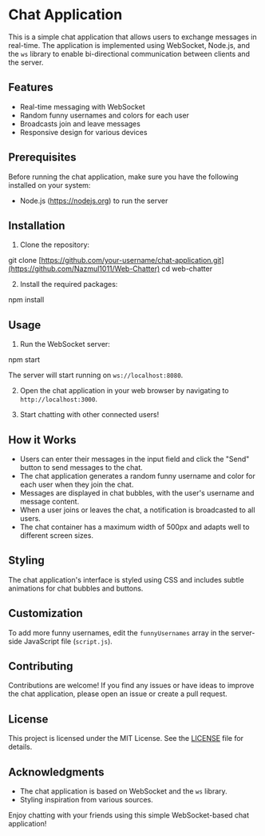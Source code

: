 # Chat Application

This is a simple chat application that allows users to exchange messages in real-time. The application is implemented using WebSocket, Node.js, and the `ws` library to enable bi-directional communication between clients and the server.

## Features

- Real-time messaging with WebSocket
- Random funny usernames and colors for each user
- Broadcasts join and leave messages
- Responsive design for various devices

## Prerequisites

Before running the chat application, make sure you have the following installed on your system:

- Node.js (https://nodejs.org) to run the server

## Installation

1. Clone the repository:

git clone [https://github.com/your-username/chat-application.git](https://github.com/Nazmul1011/Web-Chatter)
cd web-chatter

2. Install the required packages:

npm install

## Usage

1. Run the WebSocket server:

npm start

The server will start running on `ws://localhost:8080`.

2. Open the chat application in your web browser by navigating to `http://localhost:3000`.

3. Start chatting with other connected users!

## How it Works

- Users can enter their messages in the input field and click the "Send" button to send messages to the chat.
- The chat application generates a random funny username and color for each user when they join the chat.
- Messages are displayed in chat bubbles, with the user's username and message content.
- When a user joins or leaves the chat, a notification is broadcasted to all users.
- The chat container has a maximum width of 500px and adapts well to different screen sizes.

## Styling

The chat application's interface is styled using CSS and includes subtle animations for chat bubbles and buttons.

## Customization

To add more funny usernames, edit the `funnyUsernames` array in the server-side JavaScript file (`script.js`).

## Contributing

Contributions are welcome! If you find any issues or have ideas to improve the chat application, please open an issue or create a pull request.

## License

This project is licensed under the MIT License. See the [LICENSE](LICENSE) file for details.

## Acknowledgments

- The chat application is based on WebSocket and the `ws` library.
- Styling inspiration from various sources.

Enjoy chatting with your friends using this simple WebSocket-based chat application!



